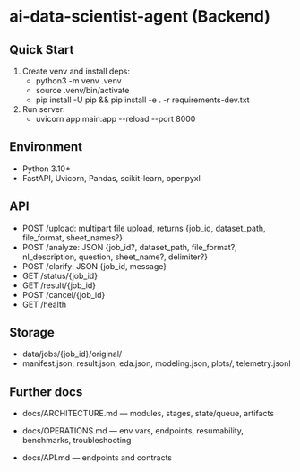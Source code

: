 # ai-data-scientist-agent (Backend)

## Quick Start
1. Create venv and install deps:
   - python3 -m venv .venv
   - source .venv/bin/activate
   - pip install -U pip && pip install -e . -r requirements-dev.txt
2. Run server:
   - uvicorn app.main:app --reload --port 8000

## Environment
- Python 3.10+
- FastAPI, Uvicorn, Pandas, scikit-learn, openpyxl

## API
- POST /upload: multipart file upload, returns {job_id, dataset_path, file_format, sheet_names?}
- POST /analyze: JSON {job_id?, dataset_path, file_format?, nl_description, question, sheet_name?, delimiter?}
- POST /clarify: JSON {job_id, message}
- GET /status/{job_id}
- GET /result/{job_id}
- POST /cancel/{job_id}
- GET /health

## Storage
- data/jobs/{job_id}/original/<file>
- manifest.json, result.json, eda.json, modeling.json, plots/, telemetry.jsonl

## Further docs
- docs/ARCHITECTURE.md — modules, stages, state/queue, artifacts
- docs/OPERATIONS.md — env vars, endpoints, resumability, benchmarks, troubleshooting

- docs/API.md — endpoints and contracts
